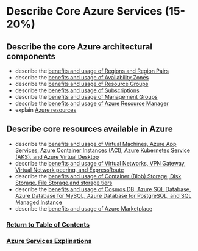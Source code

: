 # Describe Core Azure Services (15-20%)
## Describe the core Azure architectural components
* describe the [benefits and usage of Regions and Region Pairs](https://www.youtube.com/watch?v=jANncCLInm8)
* describe the [benefits and usage of Availability Zones](https://www.youtube.com/watch?v=C-nNw1mGwzE)
* describe the [benefits and usage of Resource Groups](https://www.youtube.com/watch?v=gIhf-S7BCdo)
* describe the [benefits and usage of Subscriptions](https://www.youtube.com/watch?v=KX-txA5oS_Y)
* describe the [benefits and usage of Management Groups](https://www.youtube.com/watch?v=XxeSn_IWz6I)
* describe the [benefits and usage of Azure Resource Manager](https://www.youtube.com/watch?v=gIhf-S7BCdo&t=1s)
* explain [Azure resources](https://www.youtube.com/watch?v=hPxPLp5f-6g)


## Describe core resources available in Azure
* describe the [benefits and usage of Virtual Machines, Azure App Services, Azure Container Instances (ACI), Azure Kubernetes Service (AKS), and Azure Virtual Desktop](https://www.youtube.com/watch?v=inaXkN2UrFE)
* describe the [benefits and usage of Virtual Networks, VPN Gateway, Virtual Network peering, and ExpressRoute](https://www.youtube.com/watch?v=5NMcM4zJPM4)
* describe the [benefits and usage of Container (Blob) Storage, Disk Storage, File Storage,and storage tiers](https://www.youtube.com/watch?v=_Qlkvd4ZQuo)
* describe the [benefits and usage of Cosmos DB, Azure SQL Database, Azure Database for MySQL, Azure Database for PostgreSQL, and SQL Managed Instance](https://www.youtube.com/watch?v=RqD4nMyBazU)
* describe the [benefits and usage of Azure Marketplace](https://www.youtube.com/watch?v=ersOL_o_lzc)

### [Return to Table of Contents](/README.md)
### [Azure Services Explinations](/2-Azure-Services/sec2.md)